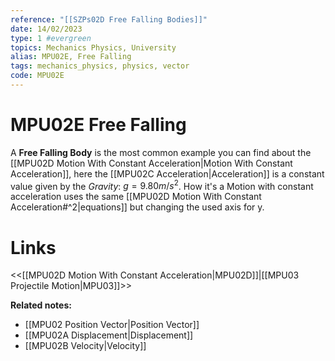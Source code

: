 ```yaml
---
reference: "[[SZPs02D Free Falling Bodies]]"
date: 14/02/2023
type: 1 #evergreen
topics: Mechanics Physics, University
alias: MPU02E, Free Falling
tags: mechanics_physics, physics, vector
code: MPU02E
---
```

# MPU02E Free Falling

A **Free Falling Body** is the  most common example you can find about the [[MPU02D Motion With Constant Acceleration|Motion With Constant Acceleration]], here the [[MPU02C Acceleration|Acceleration]] is a constant value given by the *Gravity*: $g = 9.80 m/s^2$. How it's a Motion with constant acceleration uses the same [[MPU02D Motion With Constant Acceleration#^2|equations]] but changing the used axis for y.

# Links
<<[[MPU02D Motion With Constant Acceleration|MPU02D]]|[[MPU03 Projectile Motion|MPU03]]>>

**Related notes:**
- [[MPU02 Position Vector|Position Vector]]
- [[MPU02A Displacement|Displacement]]
- [[MPU02B Velocity|Velocity]]
